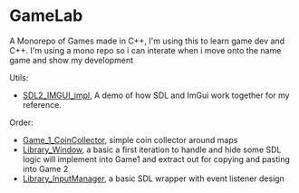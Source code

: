 # GameLab

A Monorepo of Games made in C++, I'm using this to learn game dev and C++. I'm using a mono repo so i can interate when i move onto the name game and show my development

Utils:
- [SDL2_IMGUI_impl](SDL2_IMGUI_impl), A demo of how SDL and ImGui work together for my reference.

Order:
- [Game_1_CoinCollector](Game_1_CoinCollector), simple coin collector around maps
- [Library_Window](Library_WindowManager), a basic a first iteration to handle and hide some SDL logic will implement into Game1 and extract out for copying and pasting into Game 2
- [Library_InputManager](Library_InputManager), a basic SDL wrapper with event listener design
